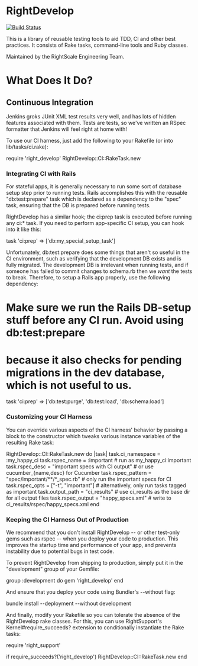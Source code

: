# RightDevelop

[![Build Status](https://travis-ci.org/rightscale/right_develop.svg?branch=master)](https://travis-ci.org/rightscale/right_develop)

This is a library of reusable testing tools to aid TDD, CI and other best practices. It consists of
Rake tasks, command-line tools and Ruby classes. 

Maintained by the RightScale Engineering Team.

# What Does It Do?

## Continuous Integration

Jenkins groks JUnit XML test results very well, and has lots of hidden features associated with them. Tests are tests,
so we've written an RSpec formatter that Jenkins will feel right at home with!

To use our CI harness, just add the following to your Rakefile (or into lib/tasks/ci.rake):

  require 'right_develop'
  RightDevelop::CI::RakeTask.new

### Integrating CI with Rails

For stateful apps, it is generally necessary to run some sort of database setup step prior to running tests.
Rails accomplishes this with the reusable "db:test:prepare" task which is declared as a dependency to the "spec"
task, ensuring that the DB is prepared before running tests.

RightDevelop has a similar hook; the ci:prep task is executed before running any ci:* task. If you need to perform
app-specific CI setup, you can hook into it like this:

  task 'ci:prep' => ['db:my_special_setup_task']

Unfortunately, db:test:prepare does some things that aren't so useful in the CI environment, such as verifying
that the development DB exists and is fully migrated. The development DB is irrelevant when running tests, and if someone
has failed to commit changes to schema.rb then we _want_ the tests to break. Therefore, to setup a Rails app properly,
use the following dependency:

  # Make sure we run the Rails DB-setup stuff before any CI run. Avoid using db:test:prepare
  # because it also checks for pending migrations in the dev database, which is not useful to us.
  task 'ci:prep' => ['db:test:purge', 'db:test:load', 'db:schema:load']


### Customizing your CI Harness

You can override various aspects of the CI harness' behavior by passing a block to the constructor which
tweaks various instance variables of the resulting Rake task:

  RightDevelop::CI::RakeTask.new do |task|
    task.ci_namespace  = :my_happy_ci
    task.rspec_name    = :important                       # run as my_happy_ci:important
    task.rspec_desc    = "important specs with CI output" # or use cucumber_{name,desc} for Cucumber
    task.rspec_pattern = "spec/important/**/*_spec.rb"    # only run the important specs for CI
    task.rspec_opts    = ["-t", "important"]              # alternatively, only run tasks tagged as important
    task.output_path   = "ci_results"                     # use ci_results as the base dir for all output files
    task.rspec_output  = "happy_specs.xml"                # write to ci_results/rspec/happy_specs.xml
  end

### Keeping the CI Harness Out of Production

We recommend that you don't install RightDevelop -- or other test-only gems such as rspec -- when you deploy
your code to production. This improves the startup time and performance of your app, and prevents instability
due to potential bugs in test code.

To prevent RightDevelop from shipping to production, simply put it in the "development" group of your Gemfile:

  group :development do
    gem 'right_develop'
  end

And ensure that you deploy your code using Bundler's --without flag:

  bundle install --deployment --without development

And finally, modify your Rakefile so you can tolerate the absence of the RightDevelop rake classes. For this,
you can use RightSupport's Kernel#require_succeeds? extension to conditionally instantiate the Rake tasks:

  require 'right_support'

  if require_succeeds?('right_develop')
    RightDevelop::CI::RakeTask.new
  end
